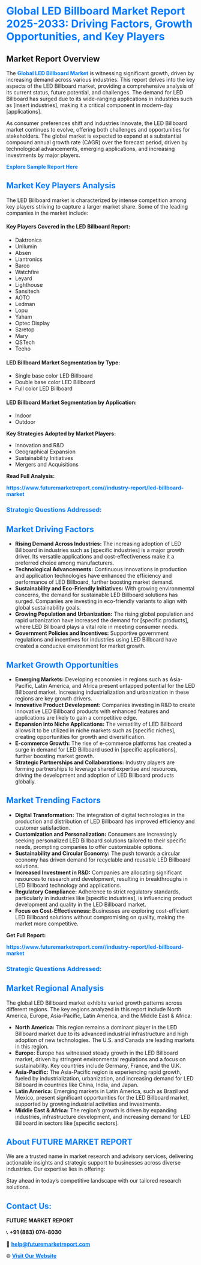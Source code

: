 <h1 style="color: #007BFF;">Global LED Billboard Market Report 2025-2033: Driving Factors, Growth Opportunities, and Key Players</h1>

<section id="overview">
<h2>Market Report Overview</h2>
<p>The <a href="https://www.futuremarketreport.com//industry-report/led-billboard-market" style="color: #007BFF; text-decoration: none;"><strong>Global LED Billboard Market</strong></a> is witnessing significant growth, driven by increasing demand across various industries. This report delves into the key aspects of the LED Billboard market, providing a comprehensive analysis of its current status, future potential, and challenges. The demand for LED Billboard has surged due to its wide-ranging applications in industries such as [insert industries], making it a critical component in modern-day [applications].</p>
<p>As consumer preferences shift and industries innovate, the LED Billboard market continues to evolve, offering both challenges and opportunities for stakeholders. The global market is expected to expand at a substantial compound annual growth rate (CAGR) over the forecast period, driven by technological advancements, emerging applications, and increasing investments by major players.</p>
</section>

<section id="overview">
<p><a href="https://www.futuremarketreport.com//request-sample/reportId=50400" style="color: #007BFF; text-decoration: none;"><strong>Explore Sample Report Here</strong></a></p>
</section>

<section id="key-players">
<h2 style="color: #007BFF;">Market Key Players Analysis</h2>
<p>The LED Billboard market is characterized by intense competition among key players striving to capture a larger market share. Some of the leading companies in the market include:</p>
<h4>Key Players Covered in the LED Billboard Report:</h4>
<ul><li>Daktronics</li><li>Unilumin</li><li>Absen</li><li>Liantronics</li><li>Barco</li><li>Watchfire</li><li>Leyard</li><li>Lighthouse</li><li>Sansitech</li><li>AOTO</li><li>Ledman</li><li>Lopu</li><li>Yaham</li><li>Optec Display</li><li>Szretop</li><li>Mary</li><li>QSTech</li><li>Teeho</li></ul>
<h4>LED Billboard Market Segmentation by Type:</h4>
<ul><li>Single base color LED Billboard</li><li>Double base color LED Billboard</li><li>Full color LED Billboard</li></ul>

<h4>LED Billboard Market Segmentation by Application:</h4>
<ul><li>Indoor</li><li>Outdoor</li></ul>
<p><strong>Key Strategies Adopted by Market Players:</strong></p>
<ul>
<li>Innovation and R&D</li>
<li>Geographical Expansion</li>
<li>Sustainability Initiatives</li>
<li>Mergers and Acquisitions</li>
</ul>
</section>

<section>
<p><strong>Read Full Analysis: </strong></p><a href="https://www.futuremarketreport.com//industry-report/led-billboard-market" style="color: #007BFF; text-decoration: none;"><strong>https://www.futuremarketreport.com//industry-report/led-billboard-market</strong></a>
<h3 style="color: #007BFF;">Strategic Questions Addressed:</h3>
</section>

<section id="driving-factors">
<h2 style="color: #007BFF;">Market Driving Factors</h2>
<ul>
<li><strong>Rising Demand Across Industries:</strong> The increasing adoption of LED Billboard in industries such as [specific industries] is a major growth driver. Its versatile applications and cost-effectiveness make it a preferred choice among manufacturers.</li>
<li><strong>Technological Advancements:</strong> Continuous innovations in production and application technologies have enhanced the efficiency and performance of LED Billboard, further boosting market demand.</li>
<li><strong>Sustainability and Eco-Friendly Initiatives:</strong> With growing environmental concerns, the demand for sustainable LED Billboard solutions has surged. Companies are investing in eco-friendly variants to align with global sustainability goals.</li>
<li><strong>Growing Population and Urbanization:</strong> The rising global population and rapid urbanization have increased the demand for [specific products], where LED Billboard plays a vital role in meeting consumer needs.</li>
<li><strong>Government Policies and Incentives:</strong> Supportive government regulations and incentives for industries using LED Billboard have created a conducive environment for market growth.</li>
</ul>
</section>

<section id="growth-opportunities">
<h2 style="color: #007BFF;">Market Growth Opportunities</h2>
<ul>
<li><strong>Emerging Markets:</strong> Developing economies in regions such as Asia-Pacific, Latin America, and Africa present untapped potential for the LED Billboard market. Increasing industrialization and urbanization in these regions are key growth drivers.</li>
<li><strong>Innovative Product Development:</strong> Companies investing in R&D to create innovative LED Billboard products with enhanced features and applications are likely to gain a competitive edge.</li>
<li><strong>Expansion into Niche Applications:</strong> The versatility of LED Billboard allows it to be utilized in niche markets such as [specific niches], creating opportunities for growth and diversification.</li>
<li><strong>E-commerce Growth:</strong> The rise of e-commerce platforms has created a surge in demand for LED Billboard used in [specific applications], further boosting market growth.</li>
<li><strong>Strategic Partnerships and Collaborations:</strong> Industry players are forming partnerships to leverage shared expertise and resources, driving the development and adoption of LED Billboard products globally.</li>
</ul>
</section>

<section id="trending-factors">
<h2 style="color: #007BFF;">Market Trending Factors</h2>
<ul>
<li><strong>Digital Transformation:</strong> The integration of digital technologies in the production and distribution of LED Billboard has improved efficiency and customer satisfaction.</li>
<li><strong>Customization and Personalization:</strong> Consumers are increasingly seeking personalized LED Billboard solutions tailored to their specific needs, prompting companies to offer customizable options.</li>
<li><strong>Sustainability and Circular Economy:</strong> The push towards a circular economy has driven demand for recyclable and reusable LED Billboard solutions.</li>
<li><strong>Increased Investment in R&D:</strong> Companies are allocating significant resources to research and development, resulting in breakthroughs in LED Billboard technology and applications.</li>
<li><strong>Regulatory Compliance:</strong> Adherence to strict regulatory standards, particularly in industries like [specific industries], is influencing product development and quality in the LED Billboard market.</li>
<li><strong>Focus on Cost-Effectiveness:</strong> Businesses are exploring cost-efficient LED Billboard solutions without compromising on quality, making the market more competitive.</li>
</ul>
</section>

<section>
<p><strong>Get Full Report: </strong></p><a href="https://www.futuremarketreport.com//industry-report/led-billboard-market" style="color: #007BFF; text-decoration: none;"><strong>https://www.futuremarketreport.com//industry-report/led-billboard-market</strong></a>
<h3 style="color: #007BFF;">Strategic Questions Addressed:</h3>
</section>


<section id="regional-analysis">
<h2 style="color: #007BFF;">Market Regional Analysis</h2>
<p>The global LED Billboard market exhibits varied growth patterns across different regions. The key regions analyzed in this report include North America, Europe, Asia-Pacific, Latin America, and the Middle East & Africa:</p>
<ul>
<li><strong>North America:</strong> This region remains a dominant player in the LED Billboard market due to its advanced industrial infrastructure and high adoption of new technologies. The U.S. and Canada are leading markets in this region.</li>
<li><strong>Europe:</strong> Europe has witnessed steady growth in the LED Billboard market, driven by stringent environmental regulations and a focus on sustainability. Key countries include Germany, France, and the U.K.</li>
<li><strong>Asia-Pacific:</strong> The Asia-Pacific region is experiencing rapid growth, fueled by industrialization, urbanization, and increasing demand for LED Billboard in countries like China, India, and Japan.</li>
<li><strong>Latin America:</strong> Emerging markets in Latin America, such as Brazil and Mexico, present significant opportunities for the LED Billboard market, supported by growing industrial activities and investments.</li>
<li><strong>Middle East & Africa:</strong> The region’s growth is driven by expanding industries, infrastructure development, and increasing demand for LED Billboard in sectors like [specific sectors].</li>
</ul>
</section>

<footer>
<h2 style="color: #007BFF;">About FUTURE MARKET REPORT</h2>
<p>We are a trusted name in market research and advisory services, delivering actionable insights and strategic support to businesses across diverse industries. Our expertise lies in offering:</p>

<p>Stay ahead in today’s competitive landscape with our tailored research solutions.</p>

<h2 style="color: #007BFF;">Contact Us:</h2>
<p><strong>FUTURE MARKET REPORT</strong></p>
<p>📞 <strong>+91 (883) 074-8030</strong></p>
<p>📧 <strong><a href="mailto:help@futuremarketreport.com" style="color: #007BFF;">help@futuremarketreport.com</a></strong></p>
<p>🌐 <strong><a href="https://www.futuremarketreport.com/" style="color: #007BFF;">Visit Our Website</a></strong></p>
</footer>